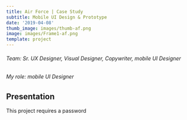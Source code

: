 ```yaml
---
title: Air Force | Case Study
subtitle: Mobile UI Design & Prototype
date: '2019-04-08'
thumb_image: images/thumb-af.png
image: images/Frame1-af.png
template: project
---
```

###### Team: Sr. UX Designer, Visual Designer, Copywriter, mobile UI Designer
###### My role: mobile UI Designer

## Presentation
This project requires a password